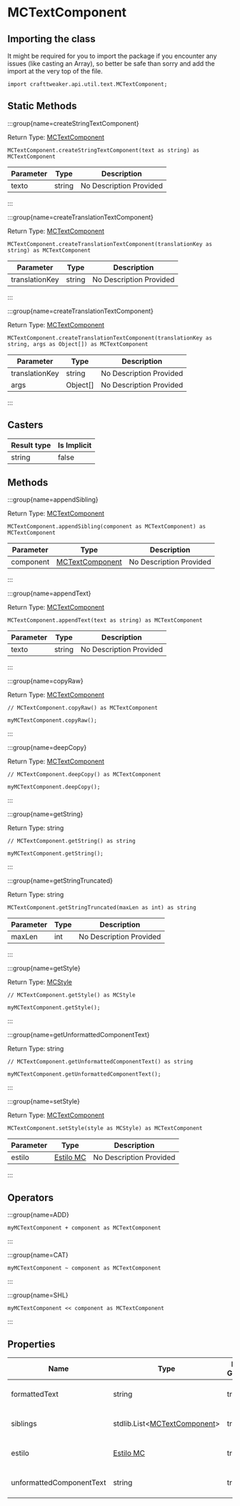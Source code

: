 # MCTextComponent

## Importing the class

It might be required for you to import the package if you encounter any issues (like casting an Array), so better be safe than sorry and add the import at the very top of the file.
```zenscript
import crafttweaker.api.util.text.MCTextComponent;
```


## Static Methods

:::group{name=createStringTextComponent}

Return Type: [MCTextComponent](/vanilla/api/util/text/MCTextComponent)

```zenscript
MCTextComponent.createStringTextComponent(text as string) as MCTextComponent
```

| Parameter | Type   | Description             |
| --------- | ------ | ----------------------- |
| texto     | string | No Description Provided |


:::

:::group{name=createTranslationTextComponent}

Return Type: [MCTextComponent](/vanilla/api/util/text/MCTextComponent)

```zenscript
MCTextComponent.createTranslationTextComponent(translationKey as string) as MCTextComponent
```

| Parameter      | Type   | Description             |
| -------------- | ------ | ----------------------- |
| translationKey | string | No Description Provided |


:::

:::group{name=createTranslationTextComponent}

Return Type: [MCTextComponent](/vanilla/api/util/text/MCTextComponent)

```zenscript
MCTextComponent.createTranslationTextComponent(translationKey as string, args as Object[]) as MCTextComponent
```

| Parameter      | Type     | Description             |
| -------------- | -------- | ----------------------- |
| translationKey | string   | No Description Provided |
| args           | Object[] | No Description Provided |


:::

## Casters

| Result type | Is Implicit |
| ----------- | ----------- |
| string      | false       |

## Methods

:::group{name=appendSibling}

Return Type: [MCTextComponent](/vanilla/api/util/text/MCTextComponent)

```zenscript
MCTextComponent.appendSibling(component as MCTextComponent) as MCTextComponent
```

| Parameter | Type                                                      | Description             |
| --------- | --------------------------------------------------------- | ----------------------- |
| component | [MCTextComponent](/vanilla/api/util/text/MCTextComponent) | No Description Provided |


:::

:::group{name=appendText}

Return Type: [MCTextComponent](/vanilla/api/util/text/MCTextComponent)

```zenscript
MCTextComponent.appendText(text as string) as MCTextComponent
```

| Parameter | Type   | Description             |
| --------- | ------ | ----------------------- |
| texto     | string | No Description Provided |


:::

:::group{name=copyRaw}

Return Type: [MCTextComponent](/vanilla/api/util/text/MCTextComponent)

```zenscript
// MCTextComponent.copyRaw() as MCTextComponent

myMCTextComponent.copyRaw();
```

:::

:::group{name=deepCopy}

Return Type: [MCTextComponent](/vanilla/api/util/text/MCTextComponent)

```zenscript
// MCTextComponent.deepCopy() as MCTextComponent

myMCTextComponent.deepCopy();
```

:::

:::group{name=getString}

Return Type: string

```zenscript
// MCTextComponent.getString() as string

myMCTextComponent.getString();
```

:::

:::group{name=getStringTruncated}

Return Type: string

```zenscript
MCTextComponent.getStringTruncated(maxLen as int) as string
```

| Parameter | Type | Description             |
| --------- | ---- | ----------------------- |
| maxLen    | int  | No Description Provided |


:::

:::group{name=getStyle}

Return Type: [MCStyle](/vanilla/api/util/text/MCStyle)

```zenscript
// MCTextComponent.getStyle() as MCStyle

myMCTextComponent.getStyle();
```

:::

:::group{name=getUnformattedComponentText}

Return Type: string

```zenscript
// MCTextComponent.getUnformattedComponentText() as string

myMCTextComponent.getUnformattedComponentText();
```

:::

:::group{name=setStyle}

Return Type: [MCTextComponent](/vanilla/api/util/text/MCTextComponent)

```zenscript
MCTextComponent.setStyle(style as MCStyle) as MCTextComponent
```

| Parameter | Type                                        | Description             |
| --------- | ------------------------------------------- | ----------------------- |
| estilo    | [Estilo MC](/vanilla/api/util/text/MCStyle) | No Description Provided |


:::


## Operators

:::group{name=ADD}

```zenscript
myMCTextComponent + component as MCTextComponent
```

:::

:::group{name=CAT}

```zenscript
myMCTextComponent ~ component as MCTextComponent
```

:::

:::group{name=SHL}

```zenscript
myMCTextComponent << component as MCTextComponent
```

:::


## Properties

| Name                     | Type                                                                                     | Has Getter | Has Setter | Description             |
| ------------------------ | ---------------------------------------------------------------------------------------- | ---------- | ---------- | ----------------------- |
| formattedText            | string                                                                                   | true       | false      | No Description Provided |
| siblings                 | stdlib.List&lt;[MCTextComponent](/vanilla/api/util/text/MCTextComponent)&gt; | true       | false      | No Description Provided |
| estilo                   | [Estilo MC](/vanilla/api/util/text/MCStyle)                                              | true       | false      | No Description Provided |
| unformattedComponentText | string                                                                                   | true       | false      | No Description Provided |

